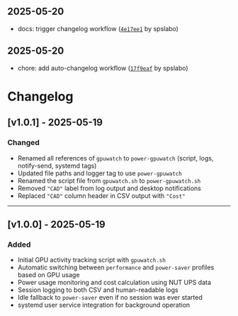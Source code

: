 ## 2025-05-20

- docs: trigger changelog workflow ([`4e17ee1`](https://github.com/spslabo/power-gpuwatch/commit/4e17ee1005045892dae83b441703d54720133bc4) by spslabo)

## 2025-05-20

- chore: add auto-changelog workflow ([`17f9eaf`](https://github.com/spslabo/power-gpuwatch/commit/17f9eafc953ddcfe4e213cf4de1637f44e7fb59e) by spslabo)

# Changelog

## [v1.0.1] - 2025-05-19
### Changed
- Renamed all references of `gpuwatch` to `power-gpuwatch` (script, logs, notify-send, systemd tags)
- Updated file paths and logger tag to use `power-gpuwatch`
- Renamed the script file from `gpuwatch.sh` to `power-gpuwatch.sh`
- Removed `"CAD"` label from log output and desktop notifications
- Replaced `"CAD"` column header in CSV output with `"Cost"`

---

## [v1.0.0] - 2025-05-19
### Added
- Initial GPU activity tracking script with `gpuwatch.sh`
- Automatic switching between `performance` and `power-saver` profiles based on GPU usage
- Power usage monitoring and cost calculation using NUT UPS data
- Session logging to both CSV and human-readable logs
- Idle fallback to `power-saver` even if no session was ever started
- systemd user service integration for background operation
